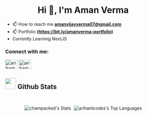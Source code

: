 <h1 align="center">Hi 👋, I'm Aman Verma</h1>






- 📫 How to reach me **amanvijayverma07@gmail.com**
-  📫 Portfolio  **(https://bit.ly/amanverma-portfolio)**
-  Currently Learning NextJS


<h3 align="left">Connect with me:</h3>
<p align="left">
<a href="https://twitter.com/champacked" target="blank"><img align="center" src="https://raw.githubusercontent.com/rahuldkjain/github-profile-readme-generator/master/src/images/icons/Social/twitter.svg" alt="arihantdotcom" height="30" width="40" /></a>
<a href="https://linkedin.com/in/" target="blank"><img align="center" src="https://raw.githubusercontent.com/rahuldkjain/github-profile-readme-generator/master/src/images/icons/Social/linked-in-alt.svg" alt="arihantdotcom" height="30" width="40" /></a>
</p>


## <img src="https://media.giphy.com/media/iY8CRBdQXODJSCERIr/giphy.gif" width="35"><b> Github Stats </b>
<br>

<div align="center" style="display: flex; justify-content: center; gap: 10px;">

  ![champacked's Stats](https://github-readme-stats.vercel.app/api?username=champacked&theme=algolia&show_icons=true&hide_border=true&count_private=true)

![arihantcodes's Top Languages](https://github-readme-stats.vercel.app/api/top-langs/?username=champacked&theme=algolia&show_icons=true&hide_border=true&layout=compact)


</div>
